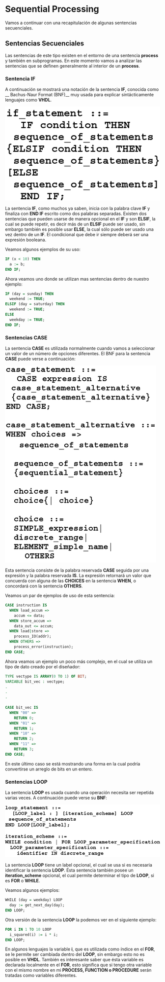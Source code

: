 # Sequential Processing

Vamos a continuar con una recapitulación de algunas sentencias secuenciales.

## Sentencias Secuenciales

Las sentencias de este tipo existen en el entorno de una sentencia **process** y también en subprogramas. En este momento vamos a analizar las sentencias que se definen generalmente al interior de un **process**.

### Sentencia IF

A continuación se mostrará una notación de la sentencia **IF**, conocida como __ Bachus-Naur Format (BNF)__ muy usada para explicar sintácticamente lenguajes como __VHDL__.

![BNFNotationIF](./images/ifBNF.png)

La sentencia **IF**, como muchos ya saben, inicia con la palabra clave **IF** y finaliza con **END IF** escrito como dos palabras separadas. Existen dos sentencias que pueden usarse de manera opcional en el **IF** y son **ELSIF**, la cual se puede repetir, es decir más de un **ELSIF** puede ser usado, sin embargo también es posible usar **ELSE**, la cual sólo puede ser usado una vez dentro de un **IF**. El condicional que debe ir siempre deberá ser una expresión booleana. 

Veamos algunos ejemplos de su uso:

```vhdl
IF (x < 10) THEN
  a := b;
END IF;
```

Ahora veamos uno donde se utilizan mas sentencias dentro de nuestro ejemplo:

```vhdl
IF (day = sunday) THEN
  weekend := TRUE;
ELSIF (day = saturday) THEN
  weekend := TRUE;
ELSE
  weekday := TRUE;
END IF;
```

### Sentencias CASE

La sentencia __CASE__ es utilizada normalmente cuando vamos a seleccionar un valor de un número de opciones diferentes. El BNF para la sentencia __CASE__ puede verse a continuación:

![BNFNotationCASE](./images/caseBNF.png)

Esta sentencia consiste de la palabra reservada __CASE__ seguida por una expresión y la palabra reservada __IS__. La expresión retornará un valor que concuerda con alguna de las __CHOICES__ en la sentencia __WHEN__, o concordará con la sentencia __OTHERS__.

Veamos un par de ejemplos de uso de esta sentencia:

```vhdl
CASE instruction IS
  WHEN load_accum =>
    accum <= data;
  WHEN store_accum =>
    data_out <= accum;
  WHEN load|store =>
    process_IO(addr);
  WHEN OTHERS =>
    process_error(instruction);
END CASE;
```
Ahora veamos un ejemplo un poco más complejo, en el cual se utiliza un tipo de dato creado por el diseñador:

```vhdl
TYPE vectype IS ARRAY(0 TO 1) OF BIT;
VARIABLE bit_vec : vectype;
.
.
.

CASE bit_vec IS
  WHEN "00" =>
    RETURN 0;
  WHEN "01" =>
    RETURN 1;
  WHEN "10" =>
    RETURN 2;
  WHEN "11" =>
    RETURN 3;
END CASE;
```

En este último caso se está mostrando una forma en la cual podría convertirse un arreglo de bits en un entero.

### Sentencias LOOP

La sentencia __LOOP__ es usada cuando una operación necesita ser repetida varias veces. A continuación puede verse su __BNF__:

![BNFNotationLOOP](./images/loopBNF.png)

La sentencia __LOOP__ tiene un label opcional, el cual se usa si es necesaria identificar la sentencia __LOOP__. Ésta sentencia también posee un __iteration_scheme__ opcional, el cual permite determinar el tipo de __LOOP__, si es __FOR__ o __WHILE__.

Veamos algunos ejemplos:

```vhdl
WHILE (day = weekday) LOOP
  day := get_next_day(day);
END LOOP;
```

Otra versión de la sentencia __LOOP__ la podemos ver en el siguiente ejemplo:

```vhdl
FOR i IN 1 TO 10 LOOP
  i_squared(i) := i * i;
END LOOP;
```

En algunos lenguajes la variable __i__, que es utilizada como índice en el __FOR__, se le permite ser cambiada dentro del __LOOP__, sin embargo esto no es posible en __VHDL__. También es interesante saber que ésta variable es declarada localmente en el __FOR__, esto significa que si tengo otra variable con el mismo nombre en mi __PROCESS, FUNCTION o PROCEDURE__ serán tratadas como variables diferentes.
